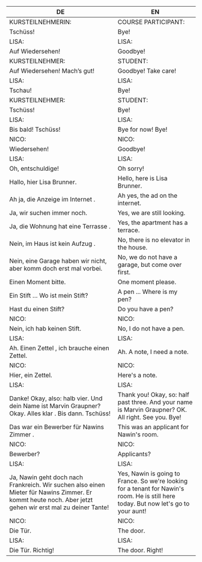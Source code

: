 |DE|EN|
|---|---|
|KURSTEILNEHMERIN:|COURSE PARTICIPANT:|
|Tschüss!|Bye!|
|LISA:|LISA:|
|Auf Wiedersehen!|Goodbye!|
|KURSTEILNEHMER:|STUDENT:|
|Auf Wiedersehen! Mach’s gut!|Goodbye! Take care!|
|LISA:|LISA:|
|Tschau!|Bye!|
|KURSTEILNEHMER:|STUDENT:|
|Tschüss!|Bye!|
|LISA:|LISA:|
|Bis bald! Tschüss!|Bye for now! Bye!|
|NICO:|NICO:|
|Wiedersehen!|Goodbye!|
|LISA:|LISA:|
|Oh, entschuldige!|Oh sorry!|
|Hallo, hier Lisa Brunner.|Hello, here is Lisa Brunner.|
|Ah ja, die Anzeige im Internet .|Ah yes, the ad on the internet.|
|Ja, wir suchen immer noch.|Yes, we are still looking.|
|Ja, die Wohnung hat eine Terrasse .|Yes, the apartment has a terrace.|
|Nein, im Haus ist kein Aufzug .|No, there is no elevator in the house.|
|Nein, eine Garage haben wir nicht, aber komm doch erst mal vorbei.|No, we do not have a garage, but come over first.|
|Einen Moment bitte. |One moment please.|
|Ein Stift … Wo ist mein Stift?|A pen ... Where is my pen?|
|Hast du einen Stift?|Do you have a pen?|
|NICO:|NICO:|
|Nein, ich hab keinen Stift.|No, I do not have a pen.|
|LISA:|LISA:|
|Ah. Einen Zettel , ich brauche einen Zettel.|Ah. A note, I need a note.|
|NICO:|NICO:|
|Hier, ein Zettel.|Here's a note.|
|LISA:|LISA:|
|Danke! Okay, also: halb vier. Und dein Name ist Marvin Graupner? Okay. Alles klar . Bis dann. Tschüss!|Thank you! Okay, so: half past three. And your name is Marvin Graupner? OK. All right. See you. Bye!|
|Das war ein Bewerber für Nawins Zimmer .|This was an applicant for Nawin's room.|
|NICO:|NICO:|
|Bewerber?|Applicants?|
|LISA:|LISA:|
|Ja, Nawin geht doch nach Frankreich. Wir suchen also einen Mieter für Nawins Zimmer. Er kommt heute noch. Aber jetzt gehen wir erst mal zu deiner Tante!|Yes, Nawin is going to France. So we're looking for a tenant for Nawin's room. He is still here today. But now let's go to your aunt!|
|NICO:|NICO:|
|Die Tür.|The door.|
|LISA:|LISA:|
|Die Tür. Richtig!|The door. Right!|
